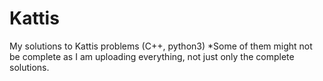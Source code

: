# Kattis
My solutions to Kattis problems (C++, python3)
*Some of them might not be complete as I am uploading everything, not just only the complete solutions.
